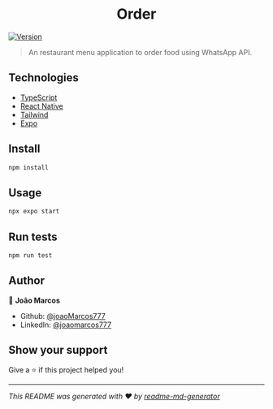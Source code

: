 <h1 align="center">Order</h1>
<p>
  <a href="https://www.npmjs.com/package/Order" target="_blank">
    <img alt="Version" src="https://img.shields.io/npm/v/Order.svg">
  </a>
</p>

> An restaurant menu application to order food using WhatsApp API.

## Technologies

- [TypeScript](https://www.typescriptlang.org/)
- [React Native](https://reactnative.dev/)
- [Tailwind](https://tailwindcss.com/)
- [Expo](https://expo.dev/)

## Install

```sh
npm install
```

## Usage

```sh
npx expo start
```

## Run tests

```sh
npm run test
```

## Author

👤 **João Marcos**

- Github: [@joaoMarcos777](https://github.com/joaoMarcos777)
- LinkedIn: [@joaomarcos777](https://linkedin.com/in/joaomarcos777)

## Show your support

Give a ⭐️ if this project helped you!

---

_This README was generated with ❤️ by [readme-md-generator](https://github.com/kefranabg/readme-md-generator)_
